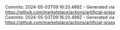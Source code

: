 Commits: 2024-05-03T09:16:20.489Z - Generated via https://github.com/marketplace/actions/artificial-grass
<br>
Commits: 2024-05-03T09:16:20.489Z - Generated via https://github.com/marketplace/actions/artificial-grass
<br>

